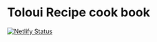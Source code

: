 # Toloui Recipe cook book

[![Netlify Status](https://api.netlify.com/api/v1/badges/40fd18ba-e6d0-4fe7-a743-92f89ef72d12/deploy-status)](https://app.netlify.com/sites/graceful-bublanina-3eca2b/deploys)
